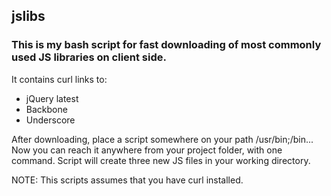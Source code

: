 
<h2>jslibs</h2>
<h3>This is my bash script for fast downloading of most commonly used JS libraries on client side.</h3>

It contains curl links to:
 - jQuery latest
 - Backbone
 - Underscore

After downloading, place a script somewhere on your path /usr/bin;/bin...
Now you can reach it anywhere from your project folder, with one command.
Script will create three new JS files in your working directory.

NOTE:
This scripts assumes that you have curl installed.



